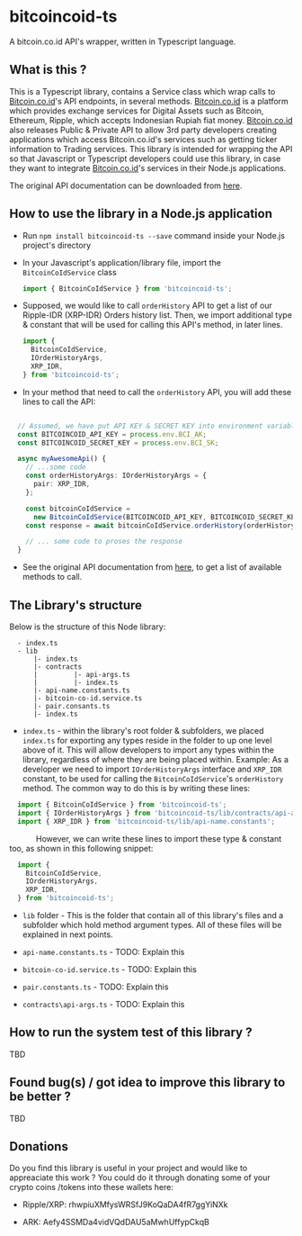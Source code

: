 # bitcoincoid-ts
A bitcoin.co.id API's wrapper, written in Typescript language.

## What is this ?

This is a Typescript library, contains a Service class which wrap calls to [Bitcoin.co.id](https://www.bitcoin.co.id/)'s API endpoints, in several methods. [Bitcoin.co.id](https://www.bitcoin.co.id/) is a platform which provides exchange services for Digital Assets such as Bitcoin, Ethereum, Ripple, which accepts Indonesian Rupiah fiat money. [Bitcoin.co.id](https://www.bitcoin.co.id/) also releases Public & Private API to allow 3rd party developers creating applications which access Bitcoin.co.id's services such as getting ticker information to Trading services. This library is intended for wrapping the API so that Javascript or Typescript developers could use this library, in case they want to integrate [Bitcoin.co.id](https://www.bitcoin.co.id/)'s services in their Node.js applications.

The original API documentation can be downloaded from [here](https://vip.bitcoin.co.id/downloads/BITCOINCOID-API-DOCUMENTATION.pdf).

## How to use the library in a Node.js application

* Run `npm install bitcoincoid-ts --save` command inside your Node.js project's directory

* In your Javascript's application/library file, import the `BitcoinCoIdService` class
  ```Typescript
  import { BitcoinCoIdService } from 'bitcoincoid-ts';
  ```

* Supposed, we would like to call `orderHistory` API to get a list of our Ripple-IDR (XRP-IDR) Orders history list. Then, we import additional type & constant that will be used for calling this API's method, in  later lines.
  ```Typescript
  import {
    BitcoinCoIdService,
    IOrderHistoryArgs,
    XRP_IDR,
  } from 'bitcoincoid-ts';
  ```
* In your method that need to call the `orderHistory` API, you will add these lines to call the API:
```Typescript

  // Assumed, we have put API KEY & SECRET KEY into environment variables
  const BITCOINCOID_API_KEY = process.env.BCI_AK;
  const BITCOINCOID_SECRET_KEY = process.env.BCI_SK;

  async myAwesomeApi() {
    // ...some code    
    const orderHistoryArgs: IOrderHistoryArgs = {
      pair: XRP_IDR,
    };

    const bitcoinCoIdService = 
      new BitcoinCoIdService(BITCOINCOID_API_KEY, BITCOINCOID_SECRET_KEY);
    const response = await bitcoinCoIdService.orderHistory(orderHistoryArgs);

    // ... some code to proses the response
  }
```

* See the original API documentation from [here](https://vip.bitcoin.co.id/downloads/BITCOINCOID-API-DOCUMENTATION.pdf), to get a list of available methods to call.

## The Library's structure

Below is the structure of this Node library:

```
  - index.ts
  - lib
      |- index.ts
      |- contracts
      |         |- api-args.ts
      |         |- index.ts
      |- api-name.constants.ts
      |- bitcoin-co-id.service.ts
      |- pair.consants.ts
      |- index.ts      
```

* `index.ts` - within the library's root folder & subfolders, we placed `index.ts` for exporting any types reside in the folder to up one level above of it. This will allow developers to import any types within the library, regardless of where they are being placed within. Example: As a developer we need to import `IOrderHistoryArgs` interface and `XRP_IDR` constant, to be used for calling the `BitcoinCoIdService`'s `orderHistory` method. The common way to do this is by writing these lines:

```Typescript
  import { BitcoinCoIdService } from 'bitcoincoid-ts';
  import { IOrderHistoryArgs } from 'bitcoincoid-ts/lib/contracts/api-args';
  import { XRP_IDR } from 'bitcoincoid-ts/lib/api-name.constants';
```

&nbsp;&nbsp;&nbsp;&nbsp;&nbsp;&nbsp;&nbsp;&nbsp;&nbsp;&nbsp;&nbsp; However, we can write these lines to import these type & constant too, as shown in this following snippet:

```Typescript
  import {
    BitcoinCoIdService,
    IOrderHistoryArgs,
    XRP_IDR,
  } from 'bitcoincoid-ts';
```

* `lib` folder - This is the folder that contain all of this library's files and a subfolder  which hold method argument types. All of these files will be explained in next points.

* `api-name.constants.ts` - TODO: Explain this

* `bitcoin-co-id.service.ts` - TODO: Explain this

* `pair.constants.ts` - TODO: Explain this

* `contracts\api-args.ts` - TODO: Explain this 

## How to run the system test of this library ?

TBD

## Found bug(s) / got idea to improve this library to be better ?

TBD

## Donations

Do you find this library is useful in your project and would like to appreaciate this work ? You could do it through donating some of your crypto coins /tokens into these wallets here:

* Ripple/XRP: rhwpiuXMfysWRSfJ9KoQaDA4fR7ggYiNXk

* ARK:        Aefy4SSMDa4vidVQdDAU5aMwhUffypCkqB